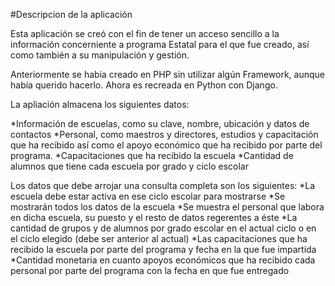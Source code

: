 #Descripcion de la aplicación

Esta aplicación se creó con el fin de tener un acceso sencillo a la información
concerniente a programa Estatal para el que fue creado, así como también a su
manipulación y gestión.

Anteriormente se habia creado en PHP sin utilizar algún Framework, aunque había
querido hacerlo. Ahora es recreada en Python con Django.

La apliación almacena los siguientes datos:

 *Información de escuelas, como su clave, nombre, ubicación y datos de contactos
 *Personal, como maestros y directores, estudios y capacitación que ha recibido
 así como el apoyo económico que ha recibido por parte del programa.
 *Capacitaciones que ha recibido la escuela
 *Cantidad de alumnos que tiene cada escuela por grado y ciclo escolar

Los datos que debe arrojar una consulta completa son los siguientes:
    *La escuela debe estar activa en ese ciclo escolar para mostrarse
    *Se mostrarán todos los datos de la escuela
    *Se muestra el personal que labora en dicha escuela, su puesto y el resto de
    datos regerentes a éste
    *La cantidad de grupos y de alumnos por grado escolar en el actual ciclo o en
    el ciclo elegido (debe ser anterior al actual)
    *Las capacitaciones que ha recibido la escuela por parte del programa y fecha
    en la que fue impartida
    *Cantidad monetaria en cuanto apoyos económicos que ha recibido cada personal
    por parte del programa con la fecha en que fue entregado

